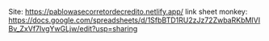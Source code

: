 Site: https://pablowasecorretordecredito.netlify.app/
link sheet monkey: https://docs.google.com/spreadsheets/d/1SfbBTD1RU2zJz72ZwbaRKbMIVIBv_ZxVf7IvgYwGLjw/edit?usp=sharing
